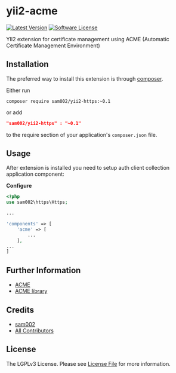 # yii2-acme


[![Latest Version](https://img.shields.io/github/tag/sam002/yii2-acme.svg?style=flat-square&label=releas)](https://github.com/sam002/yii2-acme/tags)
[![Software License](https://img.shields.io/badge/license-LGPL3-brightgreen.svg?style=flat-square)](LICENSE.md)

YII2 extension for certificate management using ACME (Automatic Certificate Management Environment)


Installation
------------

The preferred way to install this extension is through [composer](http://getcomposer.org/download/).

Either run

```
composer require sam002/yii2-https:~0.1
```
or add

```json
"sam002/yii2-https" : "~0.1"
```

to the require section of your application's `composer.json` file.


Usage
-----

After extension is installed you need to setup auth client collection application component:

**Configure**

```php
<?php
use sam002\https\Https;

...

'components' => [
    'acme' => [
        ...
    ],
...
]
```



Further Information
-------------------
- [ACME](https://ietf-wg-acme.github.io/acme/)
- [ACME library](https://github.com/kelunik/acme)


Credits
-------

- [sam002](https://github.com/sam002)
- [All Contributors](../../contributors)


License
-------

The LGPLv3 License. Please see [License File](LICENSE.md) for more information.

